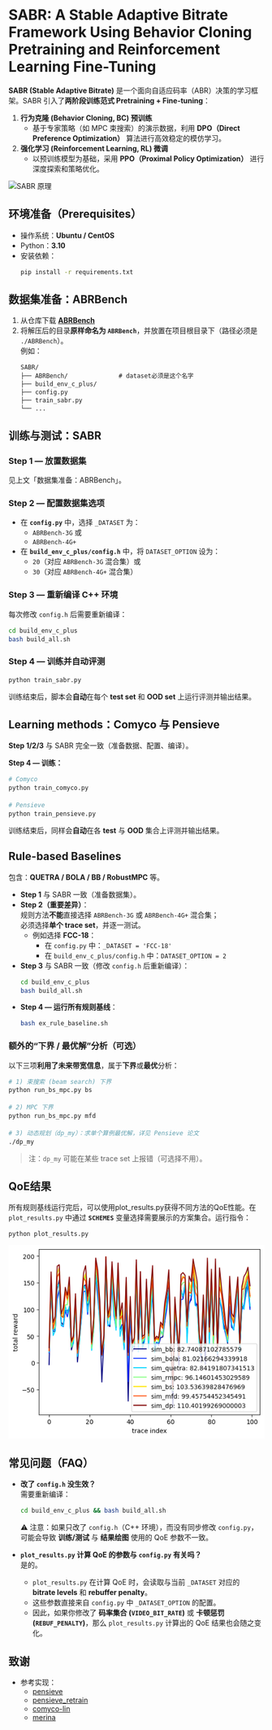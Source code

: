 # SABR: A Stable Adaptive Bitrate Framework Using Behavior Cloning Pretraining and Reinforcement Learning Fine-Tuning

**SABR (Stable Adaptive Bitrate)** 是一个面向自适应码率（ABR）决策的学习框架。SABR 引入了**两阶段训练范式 Pretraining + Fine-tuning**：

1. **行为克隆 (Behavior Cloning, BC) 预训练**  
   - 基于专家策略（如 MPC 束搜索）的演示数据，利用 **DPO（Direct Preference Optimization）** 算法进行高效稳定的模仿学习。  
2. **强化学习 (Reinforcement Learning, RL) 微调**  
   - 以预训练模型为基础，采用 **PPO（Proximal Policy Optimization）** 进行深度探索和策略优化。  
 

![SABR 原理](./assets/sabr.png)

<!-- > 你可以把一张结构图放在 `docs/assets/sabr.png`，然后在文档中引用：  
> `![SABR 逻辑示意图](docs/assets/sabr.png)`  
> （也可以选择 `assets/sabr.png` 或 `figs/sabr.png`，只要保持统一即可。） -->


## 环境准备（Prerequisites）

- 操作系统：**Ubuntu / CentOS**  
- Python：**3.10**
- 安装依赖：
  ```bash
  pip install -r requirements.txt
  ```



## 数据集准备：ABRBench

1. 从仓库下载 **[ABRBench](https://github.com/luopeng69131/ABRBench)**  
2. 将解压后的目录**原样命名为 `ABRBench`**，并放置在项目根目录下（路径必须是 `./ABRBench`）。  
   例如：
   ```
   SABR/
   ├── ABRBench/              # dataset必须是这个名字
   ├── build_env_c_plus/
   ├── config.py
   ├── train_sabr.py
   └── ...
   ```


## 训练与测试：SABR

### Step 1 — 放置数据集
见上文「数据集准备：ABRBench」。

### Step 2 — 配置数据集选项
- 在 **`config.py`** 中，选择 `_DATASET` 为：
  - `ABRBench-3G` 或  
  - `ABRBench-4G+`
- 在 **`build_env_c_plus/config.h`** 中，将 `DATASET_OPTION` 设为：
  - `20`（对应 `ABRBench-3G` 混合集）或  
  - `30`（对应 `ABRBench-4G+` 混合集）

### Step 3 — 重新编译 C++ 环境
每次修改 `config.h` 后需要重新编译：
```bash
cd build_env_c_plus
bash build_all.sh
```

### Step 4 — 训练并自动评测
```bash
python train_sabr.py
```
训练结束后，脚本会**自动**在每个 **test set** 和 **OOD set** 上运行评测并输出结果。



## Learning methods：Comyco 与 Pensieve

**Step 1/2/3** 与 SABR 完全一致（准备数据、配置、编译）。

**Step 4 — 训练：**
```bash
# Comyco
python train_comyco.py

# Pensieve
python train_pensieve.py
```
训练结束后，同样会**自动**在各 **test** 与 **OOD** 集合上评测并输出结果。


## Rule-based Baselines

包含：**QUETRA / BOLA / BB / RobustMPC** 等。

- **Step 1** 与 SABR 一致（准备数据集）。
- **Step 2（重要差异）**：  
  规则方法**不能**直接选择 `ABRBench-3G` 或 `ABRBench-4G+` 混合集；  
  必须选择**单个 trace set**，并逐一测试。
  - 例如选择 **FCC-18**：  
    - 在 `config.py` 中：`_DATASET = 'FCC-18'`  
    - 在 `build_env_c_plus/config.h` 中：`DATASET_OPTION = 2`
- **Step 3** 与 SABR 一致（修改 `config.h` 后重新编译）：
  ```bash
  cd build_env_c_plus
  bash build_all.sh
  ```
- **Step 4 — 运行所有规则基线**：
  ```bash
  bash ex_rule_baseline.sh
  ```

### 额外的“下界 / 最优解”分析（可选）
以下三项**利用了未来带宽信息**，属于**下界**或**最优**分析：
```bash
# 1) 束搜索 (beam search) 下界
python run_bs_mpc.py bs

# 2) MPC 下界
python run_bs_mpc.py mfd

# 3) 动态规划（dp_my）：求单个算例最优解，详见 Pensieve 论文
./dp_my
```
> 注：`dp_my` 可能在某些 trace set 上报错（可选择不用）。



## QoE结果

所有规则基线运行完后，可以使用plot_results.py获得不同方法的QoE性能。在 `plot_results.py` 中通过 **`SCHEMES`** 变量选择需要展示的方案集合。运行指令：
```bash
python plot_results.py
```
![QoE results](./assets/qoe.png)
<!-- 你也可以把一张示意图（例如 `docs/assets/compare.png`）插入 README，展示对比效果。 -->

## 常见问题（FAQ）

- **改了 `config.h` 没生效？**  
  需要重新编译：  
  ```bash
  cd build_env_c_plus && bash build_all.sh
  ```
  ⚠️ 注意：如果只改了 `config.h`（C++ 环境），而没有同步修改 `config.py`，可能会导致 **训练/测试** 与 **结果绘图** 使用的 QoE 参数不一致。

- **`plot_results.py` 计算 QoE 的参数与 `config.py` 有关吗？**  
  是的。  
  - `plot_results.py` 在计算 QoE 时，会读取与当前 `_DATASET` 对应的 **bitrate levels** 和 **rebuffer penalty**。  
  - 这些参数直接来自 `config.py` 中 `_DATASET_OPTION` 的配置。  
  - 因此，如果你修改了 **码率集合 (`VIDEO_BIT_RATE`)** 或 **卡顿惩罚 (`REBUF_PENALTY`)**，那么 `plot_results.py` 计算出的 QoE 结果也会随之变化。



## 致谢
- 参考实现：
  - [pensieve](https://github.com/hongzimao/pensieve) 
  - [pensieve_retrain](https://github.com/GreenLv/pensieve_retrain)  
  - [comyco-lin](https://github.com/godka/comyco-lin)  
  - [merina](https://github.com/confiwent/merina/)  
